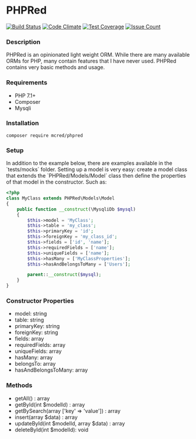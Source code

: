 # PHPRed
[![Build Status](https://travis-ci.org/mcred/phpred.svg?branch=master)](https://travis-ci.org/mcred/phpred)
[![Code Climate](https://codeclimate.com/github/mcred/phpred/badges/gpa.svg)](https://codeclimate.com/github/mcred/phpred)
[![Test Coverage](https://codeclimate.com/github/mcred/phpred/badges/coverage.svg)](https://codeclimate.com/github/mcred/phpred/coverage)
[![Issue Count](https://codeclimate.com/github/mcred/phpred/badges/issue_count.svg)](https://codeclimate.com/github/mcred/phpred)

### Description
<p>PHPRed is an opinionated light weight ORM. While there are many available ORMs for PHP, many contain features that I have never used. PHPRed contains very basic methods and usage.</p>

### Requirements
* PHP 7.1+
* Composer
* Mysqli

### Installation

```
composer require mcred/phpred
```

### Setup
<p>In addition to the example below, there are examples available in the `tests/mocks` folder. Setting up a model is very easy: create a model class that extends the `PHPRed/Models/Model` class then define the properties of that model in the constructor. Such as: </p>

```php
<?php
class MyClass extends PHPRed\Models\Model
{
    public function __construct(\MysqliDb $mysql)
    {
        $this->model = 'MyClass';
        $this->table = 'my_class';
        $this->primaryKey = 'id';
        $this->foreignKey = 'my_class_id';
        $this->fields = ['id', 'name'];
        $this->requiredFields = ['name'];
        $this->uniqueFields = ['name'];
        $this->hasMany = ['MyClassProperties'];
        $this->hasAndBelongsToMany = ['Users'];

        parent::__construct($mysql);
    }
}

```

### Constructor Properties
* model: string
* table: string
* primaryKey: string
* foreignKey: string
* fields: array
* requiredFields: array
* uniqueFields: array
* hasMany: array
* belongsTo: array
* hasAndBelongsToMany: array

### Methods
* getAll() : array
* getById(int $modelId) : array
* getBySearch(array ['key' => 'value']) : array
* insert(array $data) : array
* updateById(int $modelId, array $data) : array
* deleteById(int $modelId): void
